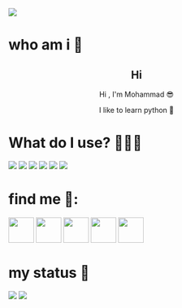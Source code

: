 <p>
    <img src="https://github.com/mohwmmad86/mohwmmad86/blob/03e0ddd1cbe3c1301c9b892f2157cbf0918c150c/icons/Banner.png">
</p>


# who am i 👤
<h2 align="center" >Hi</h2>
<p align="center" >Hi , I'm Mohammad 😎</p>
<p  align="center" >I like to learn python 🐍</p>


# What do I use? 👨🏻‍💻

<p>
    <img src="https://img.shields.io/badge/python-27015E?style=for-the-badge&logo=python&logoColor=F700FF">
    <img src="https://img.shields.io/badge/windows-27015E?style=for-the-badge&logo=windows&logoColor=F700FF">
    <img src="https://img.shields.io/badge/HTML-its README.md will appear on your profile!?style=for-the-badge&logo=html5&logoColor=F700FF">
    <img src="https://img.shields.io/badge/CSS-1572B6?style=for-the-badge&logo=css3&logoColor=F700FF">
    <img src="https://img.shields.io/badge/tailwindcss-27015E?style=for-the-badge&logo=tailwindcss&logoColor=F700FF">
    <img src="https://img.shields.io/badge/alpine.js-27015E?style=for-the-badge&logo=alpine.js&logoColor=F700FF">
</p>

# find me 🧐:

<a href="https://t.me/mmddev1"><img src="https://github.com/mohwmmad86/mohwmmad86/blob/86fa88d9f3c0b8118c06440a948fad1b51809612/icons/telegram.png" width="50px"></a> 
<a href="https://www.linkedin.com/in/mmddev1"> <img src="https://github.com/mohwmmad86/mohwmmad86/blob/e7bff72d0951783899aa954890737f1882f30a00/icons/linkedin.png" width="50px"></a>
<a href="https://instagram.com/mmddev1"><img src="https://github.com/mohwmmad86/mohwmmad86/blob/86fa88d9f3c0b8118c06440a948fad1b51809612/icons/instagram.png" width="50px"></a> 
<a href="https://x.com/mmddev1"><img src="https://github.com/mohwmmad86/mohwmmad86/blob/86fa88d9f3c0b8118c06440a948fad1b51809612/icons/x.png" width="50px"></a> 
<a href="https://reddit.com/u/mmddev1"><img src="https://github.com/mohwmmad86/mohwmmad86/blob/86fa88d9f3c0b8118c06440a948fad1b51809612/icons/reddit.png" width="50px"></a> 



# my status 👀

<p>
    <img src="https://github-readme-stats.vercel.app/api?username=malekilogic&show_icons=false&theme=tokyonight">
    <img src="https://github-readme-stats.vercel.app/api/top-langs/?username=malekilogic&layout=compact&theme=tokyonight">
</p>
